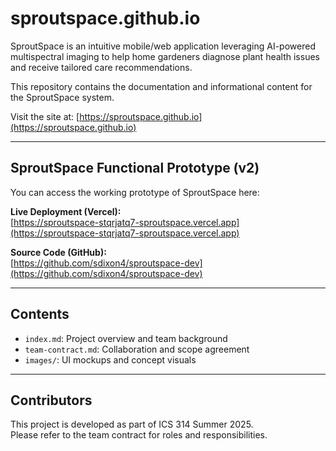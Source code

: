 # sproutspace.github.io

SproutSpace is an intuitive mobile/web application leveraging AI-powered multispectral imaging to help home gardeners diagnose plant health issues and receive tailored care recommendations.

This repository contains the documentation and informational content for the SproutSpace system.

Visit the site at: [https://sproutspace.github.io](https://sproutspace.github.io)

---

## SproutSpace Functional Prototype (v2)

You can access the working prototype of SproutSpace here:

**Live Deployment (Vercel):**  
[https://sproutspace-stqrjatq7-sproutspace.vercel.app](https://sproutspace-stqrjatq7-sproutspace.vercel.app)

**Source Code (GitHub):**  
[https://github.com/sdixon4/sproutspace-dev](https://github.com/sdixon4/sproutspace-dev)

---

## Contents

- `index.md`: Project overview and team background
- `team-contract.md`: Collaboration and scope agreement
- `images/`: UI mockups and concept visuals


---

## Contributors

This project is developed as part of ICS 314 Summer 2025.  
Please refer to the team contract for roles and responsibilities.


